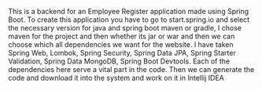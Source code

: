 This is a backend for an Employee Register application made using Spring Boot. To create this application you have to go to start.spring.io and select the necessary version for java and spring boot maven or gradle, I chose maven for the project and then whether its jar or war and then we can choose which all dependencies we want for the website. I have taken Spring Web, Lombok, Spring Security, Spring Data JPA, Spring Starter Validation, Spring Data MongoDB, Spring Boot Devtools. Each of the dependencies here serve a vital part in the code. Then we can generate the code and download it into the system and work on it in Intellij IDEA
